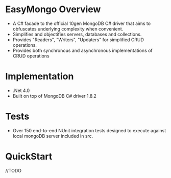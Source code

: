 EasyMongo Overview
==================

- A C# facade to the official 10gen MongoDB C# driver that aims to obfuscates underlying complexity when convenient.
- Simplifies and objectifies servers, databases and collections. 
- Provides "Readers", "Writers", "Updaters" for simplified CRUD operations.
- Provides both synchronous and asynchronous implementations of CRUD operations

Implementation
==============
- .Net 4.0
- Built on top of MongoDB C# driver 1.8.2

Tests
=====
- Over 150 end-to-end NUnit integration tests designed to execute against local mongoDB server included in src.

QuickStart
==============

//TODO



